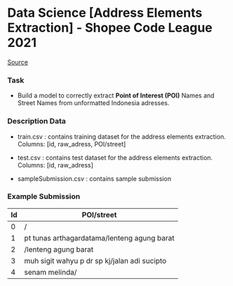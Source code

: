 # Data Science [Address Elements Extraction] - Shopee Code League 2021

[Source](https://www.kaggle.com/c/scl-2021-ds/overview)

### Task

- Build a model to correctly extract **Point of Interest (POI)** Names and Street Names from unformatted Indonesia adresses.

### Description Data
- train.csv : contains training dataset for the address elements extraction. Columns: [id, raw_adress, POI/street]

- test.csv : contains test dataset for the address elements extraction. Columns: [id, raw_adress]

- sampleSubmission.csv : contains sample submission

### Example Submission

| Id      | POI/street |
| ----------- | ----------- |
| 0     | /       |
| 1   | pt tunas arthagardatama/lenteng agung barat        |
| 2     | /lenteng agung barat  |
| 3     | muh sigit wahyu p dr sp kj/jalan adi sucipto      |
| 4     | senam melinda/        |
